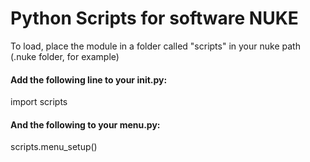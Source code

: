 # Python Scripts for software NUKE

To load, place the module in a folder called "scripts" in your nuke path (.nuke folder, for example)

#### Add the following line to your init.py:
import scripts

#### And the following to your menu.py:
scripts.menu_setup()
